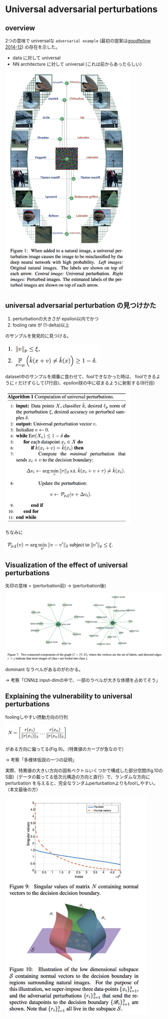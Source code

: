# Universal adversarial perturbations

## overview

2つの意味で universalな `adversarial example` (最初の提案は[goodfellow 2014-12](https://arxiv.org/abs/1412.6572))  の存在を示した。

* data に対して universal
* NN architecture に対して universal (これは前からあったらしい）

<img src="fig/uap.png" width=400px>

## universal adversarial perturbation の見つけかた

1. perturbationの大きさが epsilon以内でかつ
2. fooling rate が (1-delta)以上

のサンプルを発見的に見つける。

<img src="fig/uap-algo2.png" width=300px>

dataset中のサンプルを順番に食わせて、foolできなかった時は、
foolできるように r だけずらして(7行目)、epsilon球の中に収まるように射影する(8行目)

<img src="fig/uap-algo.png" width=400px>

ちなみに

<img src="fig/uap-algo3.png" width=350px>

## Visualization of the effect of universal perturbations

矢印の意味 = (perturbation前) -> (perturbation後)

<img src="fig/uap-vis.png" width=650px>

dominant なラベルがあるのがわかる。

-> 考察「CNNは input-dimの中で、一部のラベルが大きな体積を占めてそう」

## Explaining the vulnerability to universal perturbations

foolingしやすい摂動方向の行列

<img src="fig/uap-explain1.png" width=200px>

がある方向に偏ってる(Fig.9)。（特異値のカーブが急なので）

-> 考察「多様体仮説の一つの証明」

実際、特異値の大きい方向の固有ベクトルいくつかで構成した部分空間(fig.10のS面)（データの載ってる低次元構造の方向と直行）で、ランダムな方向に perturbation を与えると、完全なランダムperturbationよりもfoolしやすい。（本文最後の方）

<img src="fig/uap-explain2.png" width=450px>
